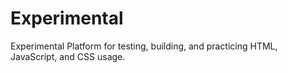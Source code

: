# Experimental
Experimental Platform for testing, building, and practicing HTML, JavaScript, and CSS usage.
